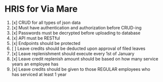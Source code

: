 # HRIS for Via Mare

1. [x] CRUD for all types of json data
2. [x] Must have authentication and authorization before CRUD-ing
3. [x] Passwords must be decrypted before uploading to database
4. [x] API must be RESTful
5. [x] Endpoints should be protected
6. [ ] Leave credits should be deducted upon approval of filed leaves
7. [x] Leave replenishment should execute every 1st of January
8. [x] Leave credit replenish amount should be based on how many service years an employee has
9. [x] Leave credits should be given to those REGULAR employees who has serviced at least 1 year
